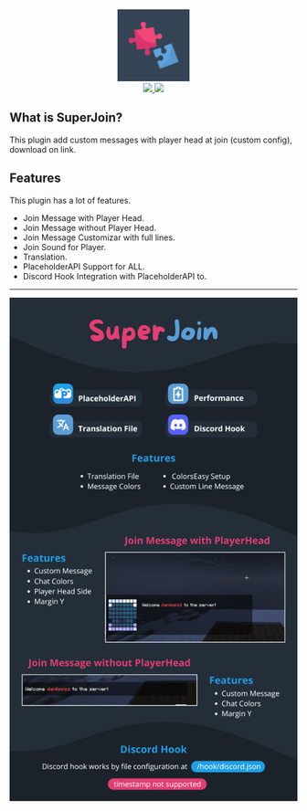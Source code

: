 <div class="logo" align="center">
  <img width="25%" src="https://raw.githubusercontent.com/danilppzz/Super-Join/main/resources/logo.png" alt="bloons-logo">
  <br>
</div>

<div align="center">
  <a href="https://www.spigotmc.org/resources/%E2%AD%90superjoin%E2%AD%90-the-best-free-join-plugin.117221/" alt="spigot">
    <img src="https://img.shields.io/badge/spigot-blue">
  </a>
  <a>
    <img src="https://img.shields.io/github/issues-search/danilppzz/Super-Join?query=is%3Aopen&label=issues">
  </a>
</div>

## What is SuperJoin?
This plugin add custom messages with player head at join (custom config), download on link.

## Features

This plugin has a lot of features.
- Join Message with Player Head.
- Join Message without Player Head.
- Join Message Customizar with full lines.
- Join Sound for Player.
- Translation.
- PlaceholderAPI Support for ALL.
- Discord Hook Integration with PlaceholderAPI to.

---

<div align="center">
  <img src="https://raw.githubusercontent.com/danilppzz/Super-Join/main/resources/SuperJoin.png">
</div>
